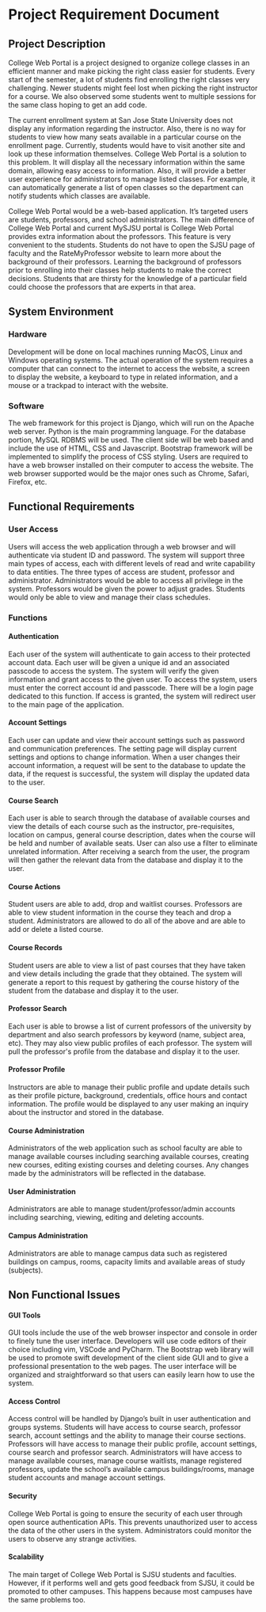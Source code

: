 # Project Requirement Document

## Project Description
College Web Portal is a project designed to organize college classes in an efficient manner and make picking the right class easier for students. Every start of the semester, a lot of students find enrolling the right classes very challenging. Newer students might feel lost when picking the right instructor for a course. We also observed some students went to multiple sessions for the same class hoping to get an add code. 

The current enrollment system at San Jose State University does not display any information regarding the instructor. Also, there is no way for students to view how many seats available in a particular course on the enrollment page. Currently, students would have to visit another site and look up these information themselves. College Web Portal is a solution to this problem. It will display all the necessary information within the same domain, allowing easy access to information. Also, it will provide a better user experience for administrators to manage listed classes. For example, it can automatically generate a list of open classes so the department can notify students which classes are available.

College Web Portal would be a web-based application. It’s targeted users are students, professors, and school administrators. The main difference of College Web Portal and current MySJSU portal is College Web Portal provides extra information about the professors. This feature is very convenient to the students. Students do not have to open the SJSU page of faculty and the RateMyProfessor website to learn more about the background of their professors. Learning the background of professors prior to enrolling into their classes help students to make the correct decisions. Students that are thirsty for the knowledge of a particular field could choose the professors that are experts in that area.


## System Environment
### Hardware
Development will be done on local machines running MacOS, Linux and Windows operating systems.
The actual operation of the system requires a computer that can connect to the internet to access the website, a screen to display the website, a keyboard to type in related information, and a mouse or a trackpad to interact with the website. 

### Software
The web framework for this project is Django, which will run on the Apache web server. Python is the main programming language. For the database portion, MySQL RDBMS will be used. The client side will be web based and include the use of HTML, CSS and Javascript. Bootstrap framework will be implemented to simplify the process of CSS styling.
Users are required to have a web browser installed on their computer to access the website. The web browser supported would be the major ones such as Chrome, Safari, Firefox, etc. 

## Functional Requirements

### User Access
Users will access the web application through a web browser and will authenticate via student ID and password. The system will support three main types of access, each with different levels of read and write capability to data entities. The three types of access are student, professor and administrator. Administrators would be able to access all privilege in the system. Professors would be given the power to adjust grades. Students would only be able to view and manage their class schedules. 

### Functions

#### Authentication
Each user of the system will authenticate to gain access to their protected account data. Each user will be given a unique id and an associated passcode to access the system. The system will verify the given information and grant access to the given user. To access the system, users must enter the correct account id and passcode. There will be a login page dedicated to this function. If access is granted, the system will redirect user to the main page of the application.

#### Account Settings
Each user can update and view their account settings such as password and communication preferences. The setting page will display current settings and options to change information. When a user changes their account information, a request will be sent to the database to update the data, if the request is successful, the system will display the updated data to the user.

#### Course Search
Each user is able to search through the database of available courses and view the details of each course such as the instructor, pre-requisites, location on campus, general course description, dates when the course will be held and number of available seats. User can also use a filter to eliminate unrelated information. After receiving a search from the user, the program will then gather the relevant data from the database and display it to the user.

#### Course Actions
Student users are able to add, drop and waitlist courses. Professors are able to view student information in the course they teach and drop a student. Administrators are allowed to do all of the above and are able to add or delete a listed course.

#### Course Records
Student users are able to view a list of past courses that they have taken and view details including the grade that they obtained. The system will generate a report to this request by gathering the course history of the student from the database and display it to the user.

#### Professor Search
Each user is able to browse a list of current professors of the university by department and also search professors by keyword (name, subject area, etc). They may also view public profiles of each professor. The system will pull the professor's profile from the database and display it to the user.

#### Professor Profile
Instructors are able to manage their public profile and update details such as their profile picture, background, credentials, office hours and contact information. The profile would be displayed to any user making an inquiry about the instructor and stored in the database.

#### Course Administration
Administrators of the web application such as school faculty are able to manage available courses including searching available courses, creating new courses, editing existing courses and deleting courses. Any changes made by the administrators will be reflected in the database. 

#### User Administration
Administrators are able to manage student/professor/admin accounts including searching, viewing, editing and deleting accounts.

#### Campus Administration
Administrators are able to manage campus data such as registered buildings on campus, rooms, capacity limits and available areas of study (subjects).


## Non Functional Issues

#### GUI Tools
GUI tools include the use of the web browser inspector and console in order to finely tune the user interface. Developers will use code editors of their choice including vim, VSCode and PyCharm. The Bootstrap web library will be used to promote swift development of the client side GUI and to give a professional presentation to the web pages. The user interface will be organized and straightforward so that users can easily learn how to use the system. 

#### Access Control
Access control will be handled by Django’s built in user authentication and groups systems. Students will have access to course search, professor search, account settings and the ability to manage their course sections. Professors will have access to manage their public profile, account settings, course search and professor search. Administrators will have access to manage available courses, manage course waitlists, manage registered professors, update the school’s available campus buildings/rooms, manage student accounts and manage account settings.

#### Security
College Web Portal is going to ensure the security of each user through open source authentication APIs. This prevents unauthorized user to access the data of the other users in the system. Administrators could monitor the users to observe any strange activities.

#### Scalability
The main target of College Web Portal is SJSU students and faculties. However, if it performs well and gets good feedback from SJSU, it could be promoted to other campuses. This happens because most campuses have the same problems too.

